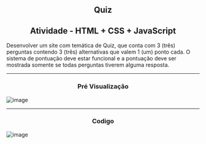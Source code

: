 <h2 align="center">Quiz</h2> 
<h2 align="center">Atividade - HTML + CSS + JavaScript</h2>

<p>Desenvolver um site com temática de Quiz, que conta com 3 (três) perguntas contendo 3 (três) alternativas que valem 1 (um) ponto cada. O sistema de pontuação deve estar funcional e a pontuação deve ser mostrada somente se todas perguntas tiverem alguma resposta.
</p>
<hr>

<h3 align="center">Pré Visualização </h3>

![image](https://github.com/Htlktrevisan/Quiz/assets/162151256/911b9b99-f2ac-49b3-9214-eef858b8035c)
<hr>

<h3 align="center">Codigo</h3>

![image](https://github.com/Htlktrevisan/Quiz/assets/162151256/22d84a3a-28c5-471e-8b5b-dc94ab111a2b)

